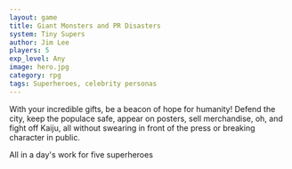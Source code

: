```yaml
---
layout: game
title: Giant Monsters and PR Disasters
system: Tiny Supers
author: Jim Lee
players: 5
exp_level: Any
image: hero.jpg
category: rpg
tags: Superheroes, celebrity personas
---
```


With your incredible gifts, be a beacon of hope for humanity! Defend the city, keep the populace safe, appear on posters, sell merchandise, oh, and fight off Kaiju, all without swearing in front of the press or breaking character in public. 


All in a day's work for five superheroes

